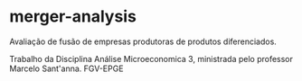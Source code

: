 # merger-analysis
Avaliação de fusão de empresas produtoras de produtos diferenciados.

Trabalho da Disciplina Análise Microeconomica 3, ministrada pelo professor Marcelo Sant'anna. FGV-EPGE
